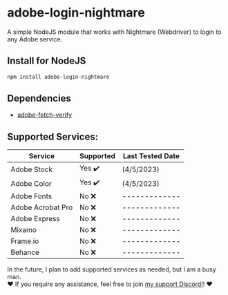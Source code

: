 # adobe-login-nightmare
A simple NodeJS module that works with Nightmare (Webdriver) to login to any Adobe service.

## Install for NodeJS
```css
npm install adobe-login-nightmare
```

## Dependencies
- <a href="https://github.com/evancgassman/adobe-fetch-verify">adobe-fetch-verify</a>

## Supported Services:
| Service | Supported | Last Tested Date |
| ------------- | ------------- |  ------------- | 
| Adobe Stock  | Yes ✔️ | (4/5/2023) | 
| Adobe Color  | Yes ✔️ | (4/5/2023) | 
| Adobe Fonts  | No ❌ | ------------- | 
| Adobe Acrobat Pro  | No ❌ | ------------- | 
| Adobe Express  | No ❌ | ------------- | 
| Mixamo  | No ❌ | ------------- | 
| Frame.io  | No ❌ | ------------- | 
| Behance | No ❌ | ------------- | 

In the future, I plan to add supported services as needed, but I am a busy man.<br>
❤️ If you require any assistance, feel free to join <a href="https://discord.gg/y6UywbeB3U">my support Discord!</a>! ❤️
